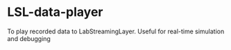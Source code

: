 # LSL-data-player
To play recorded data to LabStreamingLayer. Useful for real-time simulation and debugging
